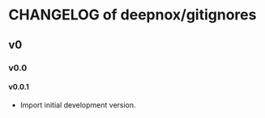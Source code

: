 # CHANGELOG of deepnox/gitignores

## v0

### v0.0

#### v0.0.1

- Import initial development version.

